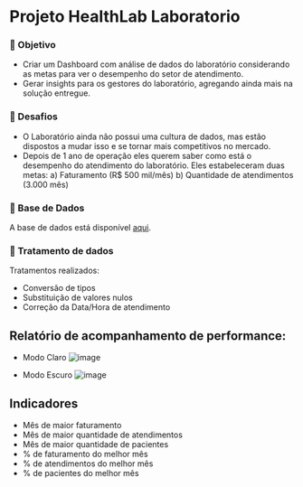# Projeto HealthLab Laboratorio

### 🎯 Objetivo

- Criar um Dashboard com análise de dados do laboratório considerando as metas para ver o desempenho do setor de atendimento. </b>
- Gerar insights para os gestores do laboratório, agregando ainda mais na solução entregue. </b>

### 🏁 Desafios 

-  O Laboratório ainda não possui uma cultura de dados, mas estão dispostos a mudar isso e se tornar mais competitivos no mercado.  </b>
-  Depois de 1 ano de operação eles querem saber como está o desempenho do atendimento do laboratório. Eles estabeleceram duas metas:  </b>
a)	Faturamento (R$ 500 mil/mês) </b>
b)	Quantidade de atendimentos (3.000 mês) </b>

### 🎲 Base de Dados

A base de dados está disponível [aqui](https://drive.google.com/file/d/1oeY1kgUOUv2kxchKIvLKPTds4jBvaqPG/view?pli=1). 


### 💠 Tratamento de dados

Tratamentos realizados: </b>
- Conversão de tipos
- Substituição de valores nulos
- Correção da Data/Hora de atendimento

## Relatório de acompanhamento de performance:

- Modo Claro
![image](https://github.com/PenseJoyce/Projeto-HealthLab-Laboratorio/assets/77034969/79325a6f-01d7-481c-b467-b77c6acce59f)

- Modo Escuro
![image](https://github.com/PenseJoyce/Projeto-HealthLab-Laboratorio/assets/77034969/da98c386-710c-4130-a4c9-f2c150495c56)


## Indicadores

- Mês de maior faturamento
- Mês de maior quantidade de atendimentos
- Mês de maior quantidade de pacientes
- % de faturamento do melhor mês
- % de atendimentos do melhor mês
- % de pacientes do melhor mês

